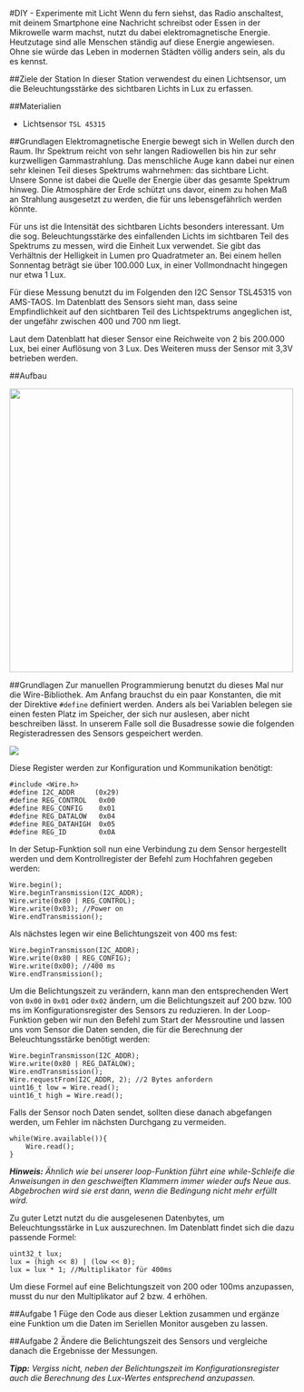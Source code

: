 #DIY - Experimente mit Licht
Wenn du fern siehst, das Radio anschaltest, mit deinem Smartphone eine Nachricht schreibst oder Essen in der Mikrowelle warm machst, nutzt du dabei elektromagnetische Energie. Heutzutage sind alle Menschen ständig auf diese Energie angewiesen. Ohne sie würde das Leben in modernen Städten völlig anders sein, als du es kennst.

##Ziele der Station
In dieser Station verwendest du einen Lichtsensor, um die Beleuchtungsstärke des sichtbaren Lichts in Lux zu erfassen.

##Materialien
* Lichtsensor `TSL 45315`

##Grundlagen
Elektromagnetische Energie bewegt sich in Wellen durch den Raum. Ihr Spektrum reicht von sehr langen Radiowellen bis hin zur sehr kurzwelligen Gammastrahlung. Das menschliche Auge kann dabei nur einen sehr kleinen Teil dieses Spektrums wahrnehmen: das sichtbare Licht. Unsere Sonne ist dabei die Quelle der Energie über das gesamte Spektrum hinweg. Die Atmosphäre der Erde schützt uns davor, einem zu hohen Maß an Strahlung ausgesetzt zu werden, die für uns lebensgefährlich werden könnte.

Für uns ist die Intensität des sichtbaren Lichts besonders interessant. Um die sog. Beleuchtungsstärke des einfallenden Lichts im sichtbaren Teil des Spektrums zu messen, wird die Einheit Lux verwendet. Sie gibt das Verhältnis der Helligkeit in Lumen pro Quadratmeter an. Bei einem hellen Sonnentag beträgt sie über 100.000 Lux, in einer Vollmondnacht hingegen nur etwa 1 Lux.

Für diese Messung benutzt du im Folgenden den I2C Sensor TSL45315 von AMS-TAOS. Im Datenblatt des Sensors sieht man, dass seine Empfindlichkeit auf den sichtbaren Teil des Lichtspektrums angeglichen ist, der ungefähr zwischen 400 und 700 nm liegt.

Laut dem Datenblatt hat dieser Sensor eine Reichweite von 2 bis 200.000 Lux, bei einer Auflösung von 3 Lux. Des Weiteren muss der Sensor mit 3,3V betrieben werden.

##Aufbau

<img src="https://raw.githubusercontent.com/sensebox/resources/master/images/edu/Aufbau_station_6.png" width="500"/>

##Grundlagen
Zur manuellen Programmierung benutzt du dieses Mal nur die Wire-Bibliothek. Am Anfang brauchst du ein paar Konstanten, die mit der Direktive `#define` definiert werden. Anders als bei Variablen belegen sie einen festen Platz im Speicher, der sich nur auslesen, aber nicht beschreiben lässt. In unserem Falle soll die Busadresse sowie die folgenden Registeradressen des Sensors gespeichert werden.

<img src="https://raw.githubusercontent.com/sensebox/resources/master/images/edu//Grundlagen_Station_6.png"/>

Diese Register werden zur Konfiguration und Kommunikation benötigt:
```arduino
#include <Wire.h>
#define I2C_ADDR     (0x29)
#define REG_CONTROL   0x00
#define REG_CONFIG    0x01
#define REG_DATALOW   0x04
#define REG_DATAHIGH  0x05
#define REG_ID        0x0A
```

In der Setup-Funktion soll nun eine Verbindung zu dem Sensor hergestellt werden und dem Kontrollregister der Befehl zum Hochfahren gegeben werden:

```arduino
Wire.begin();
Wire.beginTransmission(I2C_ADDR);
Wire.write(0x80 | REG_CONTROL);
Wire.write(0x03); //Power on
Wire.endTransmission();
```

Als nächstes legen wir eine Belichtungszeit von 400 ms fest:

```arduino
Wire.beginTransmisson(I2C_ADDR);
Wire.write(0x80 | REG_CONFIG);
Wire.write(0x00); //400 ms
Wire.endTransmission();
```

Um die Belichtungszeit zu verändern, kann man den entsprechenden Wert von `0x00` in `0x01` oder `0x02` ändern, um die Belichtungszeit auf 200 bzw. 100 ms im Konfigurationsregister des Sensors zu reduzieren.
In der Loop-Funktion geben wir nun den Befehl zum Start der Messroutine und lassen uns vom Sensor die Daten senden, die für die Berechnung der Beleuchtungsstärke benötigt werden:

```arduino
Wire.beginTransmisson(I2C_ADDR);
Wire.write(0x80 | REG_DATALOW);
Wire.endTransmission();
Wire.requestFrom(I2C_ADDR, 2); //2 Bytes anfordern
uint16_t low = Wire.read();
uint16_t high = Wire.read();
```

Falls der Sensor noch Daten sendet, sollten diese danach abgefangen werden, um Fehler im nächsten Durchgang zu vermeiden.

```arduino
while(Wire.available()){
	Wire.read();
}
```

***Hinweis:*** *Ähnlich wie bei unserer loop-Funktion führt eine while-Schleife die Anweisungen in den geschweiften Klammern immer wieder aufs Neue aus. Abgebrochen wird sie erst dann, wenn die Bedingung nicht mehr erfüllt wird.*

Zu guter Letzt nutzt du die ausgelesenen Datenbytes, um Beleuchtungsstärke in Lux auszurechnen. Im Datenblatt findet sich die dazu passende Formel:

```arduino
uint32_t lux;
lux = (high << 8) | (low << 0);
lux = lux * 1; //Multiplikator für 400ms
```

Um diese Formel auf eine Belichtungszeit von 200 oder 100ms anzupassen, musst du nur den Multiplikator auf 2 bzw. 4 erhöhen.

##Aufgabe 1
Füge den Code aus dieser Lektion zusammen und ergänze eine Funktion um die Daten im Seriellen Monitor ausgeben zu lassen.

##Aufgabe 2
Ändere die Belichtungszeit des Sensors und vergleiche danach die Ergebnisse der Messungen.

***Tipp:*** *Vergiss nicht, neben der Belichtungszeit im Konfigurationsregister auch die Berechnung des Lux-Wertes entsprechend anzupassen.*

